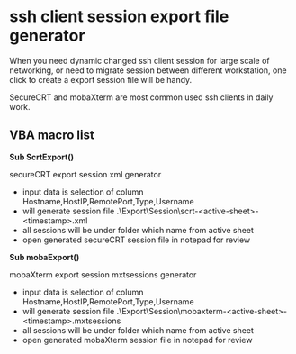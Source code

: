 # ssh client session export file generator

When you need dynamic changed ssh client session for large scale of networking, or need to migrate session between different workstation, one click to create a export session file will be handy.

SecureCRT and mobaXterm are most common used ssh clients in daily work.

## VBA macro list 

**Sub ScrtExport()**

secureCRT export session xml generator
- input data is selection of column Hostname,HostIP,RemotePort,Type,Username
- will generate session file .\Export\Session\scrt-\<active-sheet\>-\<timestamp\>.xml
- all sessions will be under folder which name from active sheet
- open generated secureCRT session file in notepad for review

**Sub mobaExport()**

mobaXterm export session mxtsessions generator
- input data is selection of column Hostname,HostIP,RemotePort,Type,Username
- will generate session file .\Export\Session\\mobaxterm-\<active-sheet\>-\<timestamp\>.mxtsessions
- all sessions will be under folder which name from active sheet
- open generated mobaXterm session file in notepad for review
